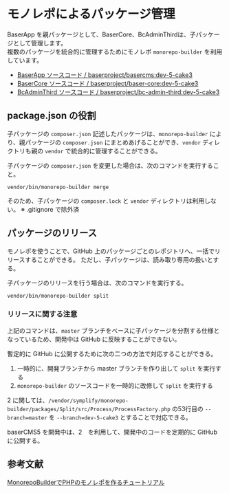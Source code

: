 # モノレポによるパッケージ管理

BaserApp を親パッケージとして、BaserCore、BcAdminThirdは、子パッケージとして管理します。  
複数のパッケージを統合的に管理するためにモノレポ `monorepo-builder` を利用しています。

- [BaserApp ソースコード / baserproject/basercms:dev-5-cake3](https://github.com/baserproject/ucmitz/tree/dev)
- [BaserCore ソースコード / baserproject/baser-core:dev-5-cake3](https://github.com/baserproject/baser-core/tree/dev-5-cake3)
- [BcAdminThird ソースコード / baserproject/bc-admin-third:dev-5-cake3](https://github.com/baserproject/bc-admin-third/tree/dev-5-cake3)

## package.json の役割
子パッケージの `composer.json` 記述したパッケージは、`monorepo-builder` により、親パッケージの `composer.json` にまとめあげることができ、`vendor` ディレクトリも親の `vendor` で統合的に管理することができる。

子パッケージの `composer.json` を変更した場合は、次のコマンドを実行すること。
```shell script
vendor/bin/monorepo-builder merge
```
そのため、子パッケージの `composer.lock` と `vendor` ディレクトリは利用しない。
※ .gitignore で除外済

## パッケージのリリース
モノレポを使うことで、GitHub 上のパッケージごとのレポジトリへ、一括でリリースすることができる。
ただし、子パッケージは、読み取り専用の扱いとする。

子パッケージのリリースを行う場合は、次のコマンドを実行する。
```shell script
vendor/bin/monorepo-builder split
```
### リリースに関する注意
上記のコマンドは、`master` ブランチをベースに子パッケージを分割する仕様となっているため、開発中は GitHub に反映することができない。

暫定的に GitHub に公開するために次の二つの方法で対応することができる。

1. 一時的に、開発ブランチから master ブランチを作り出して `split` を実行する
2. `monorepo-builder` のソースコードを一時的に改修して `split` を実行する

2 に関しては、`/vendor/symplify/monorepo-builder/packages/Split/src/Process/ProcessFactory.php` の53行目の `--branch=master` を `--branch=dev-5-cake3` とすることで対応できる。

baserCMS5 を開発中は、2　を利用して、開発中のコードを定期的に GitHub に公開する。

## 参考文献
[MonorepoBuilderでPHPのモノレポを作るチュートリアル](https://qiita.com/suin/items/421a55bdb009b2ada2d1)
